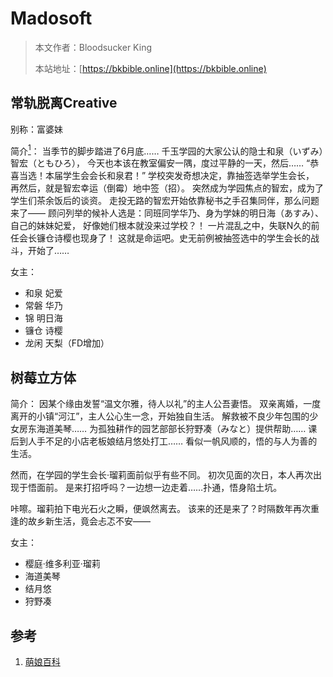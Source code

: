 # Madosoft

> 本文作者：Bloodsucker King
>
> 本站地址：[https://bkbible.online](https://bkbible.online)

## 常轨脱离Creative
别称：富婆妹

简介[<sup>1</sup>](#refer-anchor-1)：
当季节的脚步踏进了6月底……
千玉学园的大家公认的隐士和泉（いずみ）智宏（ともひろ），
今天也本该在教室偏安一隅，度过平静的一天，然后……
“恭喜当选！本届学生会会长和泉君！”
学校突发奇想决定，靠抽签选举学生会长，
再然后，就是智宏幸运（倒霉）地中签（招）。
突然成为学园焦点的智宏，成为了学生们茶余饭后的谈资。
走投无路的智宏开始依靠秘书之手召集同伴，那么问题来了——
顾问列举的候补人选是：同班同学华乃、身为学妹的明日海（あすみ）、自己的妹妹妃爱，
好像她们根本就没来过学校？！
一片混乱之中，失联N久的前任会长镰仓诗樱也现身了！
这就是命运吧。史无前例被抽签选中的学生会长的战斗，开始了……

女主：
- 和泉 妃爱
- 常磐 华乃
- 锦 明日海
- 镰仓 诗樱
- 龙闲 天梨（FD增加）

## 树莓立方体
简介：
因某个缘由发誓“温文尔雅，待人以礼”的主人公吾妻悟。
双亲离婚，一度离开的小镇“河江”，主人公心生一念，开始独自生活。
解救被不良少年包围的少女房东海道美琴……
为孤独耕作的园艺部部长狩野凑（みなと）提供帮助……
课后到人手不足的小店老板娘结月悠处打工……
看似一帆风顺的，悟的与人为善的生活。

然而，在学园的学生会长·瑠莉面前似乎有些不同。
初次见面的次日，本人再次出现于悟面前。
是来打招呼吗？一边想一边走着……扑通，悟身陷土坑。

咔嚓。瑠莉拍下电光石火之瞬，便飒然离去。
该来的还是来了？时隔数年再次重逢的故乡新生活，竟会忐忑不安——

女主：
- 樱庭·维多利亚·瑠莉
- 海道美琴
- 结月悠
- 狩野凑

## 参考
<a id="refer-anchor-1"></a>
1. [萌娘百科](https://mzh.moegirl.org.cn/%E5%B8%B8%E8%BD%A8%E8%84%B1%E7%A6%BBCreative)
